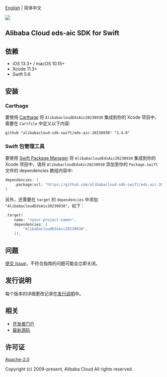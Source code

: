 [English](README.md) | 简体中文

![](https://aliyunsdk-pages.alicdn.com/icons/AlibabaCloud.svg)

## Alibaba Cloud eds-aic SDK for Swift

## 依赖

- iOS 13.3+ / macOS 10.15+
- Xcode 11.3+
- Swift 5.6

## 安装

### Carthage

要使用 [Carthage](https://github.com/Carthage/Carthage) 将 `AlibabacloudEdsAic20230930` 集成到你的 Xcode 项目中，需要在 `Cartfile` 中定义以下内容:

```ogdl
github "alibabacloud-sdk-swift/eds-aic-20230930" "3.4.0"
```

### Swift 包管理工具

要使用 [Swift Package Manager](https://swift.org/package-manager/) 将 `AlibabacloudEdsAic20230930` 集成到你的 Xcode 项目中，请将 `AlibabacloudEdsAic20230930` 添加至你的 `Package.swift` 文件的 dependencies 数组内容中:

```swift
dependencies: [
    .package(url: "https://github.com/alibabacloud-sdk-swift/eds-aic-20230930.git", from: "3.4.0")
]
```

另外，还需要在 `target` 的 `dependencies` 中添加 `"AlibabacloudEdsAic20230930"`，如下：

```swift
.target(
    name: "<your-project-name>",
    dependencies: [
        "AlibabacloudEdsAic20230930",
    ]),
```

## 问题

[提交 Issue](https://github.com/alibabacloud-sdk-swift/eds-aic-20230930/issues/new)，不符合指南的问题可能会立即关闭。

## 发行说明

每个版本的详细更改记录在[发行说明](./ChangeLog.txt)中。

## 相关

* [开发者门户](https://next.api.aliyun.com/home)
* [最新源码](https://github.com/alibabacloud-sdk-swift/eds-aic-20230930)

## 许可证

[Apache-2.0](http://www.apache.org/licenses/LICENSE-2.0)

Copyright (c) 2009-present, Alibaba Cloud All rights reserved.
